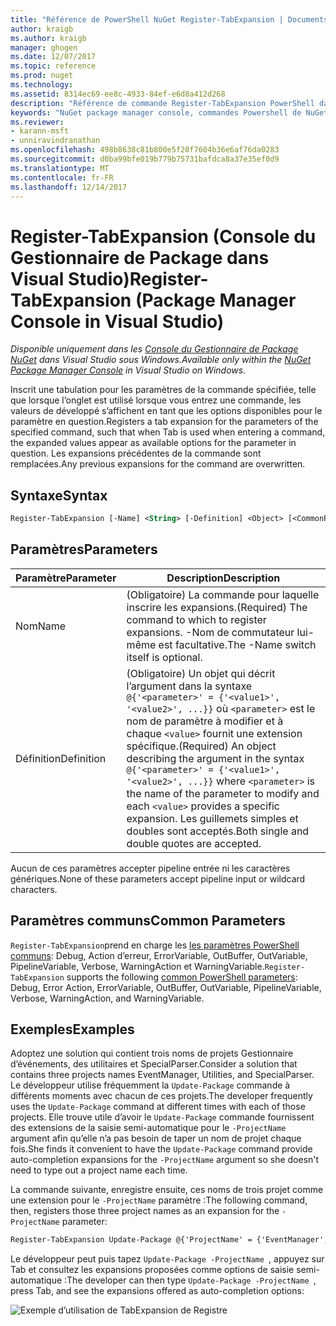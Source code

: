 ```yaml
---
title: "Référence de PowerShell NuGet Register-TabExpansion | Documents Microsoft"
author: kraigb
ms.author: kraigb
manager: ghogen
ms.date: 12/07/2017
ms.topic: reference
ms.prod: nuget
ms.technology: 
ms.assetid: 8314ec69-ee8c-4933-84ef-e6d8a412d268
description: "Référence de commande Register-TabExpansion PowerShell dans la Console du Gestionnaire de Package NuGet dans Visual Studio."
keywords: "NuGet package manager console, commandes Powershell de NuGet, référence NuGet Powershell, Register-TabExpansion"
ms.reviewer:
- karann-msft
- unniravindranathan
ms.openlocfilehash: 498b8638c81b800e5f20f7604b36e6af76da0283
ms.sourcegitcommit: d0ba99bfe019b779b75731bafdca8a37e35ef0d9
ms.translationtype: MT
ms.contentlocale: fr-FR
ms.lasthandoff: 12/14/2017
---
```

# <a name="register-tabexpansion-package-manager-console-in-visual-studio"></a><span data-ttu-id="bcbc0-104">Register-TabExpansion (Console du Gestionnaire de Package dans Visual Studio)</span><span class="sxs-lookup"><span data-stu-id="bcbc0-104">Register-TabExpansion (Package Manager Console in Visual Studio)</span></span>

<span data-ttu-id="bcbc0-105">*Disponible uniquement dans les [Console du Gestionnaire de Package NuGet](Package-Manager-Console.md) dans Visual Studio sous Windows.*</span><span class="sxs-lookup"><span data-stu-id="bcbc0-105">*Available only within the [NuGet Package Manager Console](Package-Manager-Console.md) in Visual Studio on Windows.*</span></span>

<span data-ttu-id="bcbc0-106">Inscrit une tabulation pour les paramètres de la commande spécifiée, telle que lorsque l’onglet est utilisé lorsque vous entrez une commande, les valeurs de développé s’affichent en tant que les options disponibles pour le paramètre en question.</span><span class="sxs-lookup"><span data-stu-id="bcbc0-106">Registers a tab expansion for the parameters of the specified command, such that when Tab is used when entering a command, the expanded values appear as available options for the parameter in question.</span></span> <span data-ttu-id="bcbc0-107">Les expansions précédentes de la commande sont remplacées.</span><span class="sxs-lookup"><span data-stu-id="bcbc0-107">Any previous expansions for the command are overwritten.</span></span>

## <a name="syntax"></a><span data-ttu-id="bcbc0-108">Syntaxe</span><span class="sxs-lookup"><span data-stu-id="bcbc0-108">Syntax</span></span>

```ps
Register-TabExpansion [-Name] <String> [-Definition] <Object> [<CommonParameters>]
```

## <a name="parameters"></a><span data-ttu-id="bcbc0-109">Paramètres</span><span class="sxs-lookup"><span data-stu-id="bcbc0-109">Parameters</span></span>

| <span data-ttu-id="bcbc0-110">Paramètre</span><span class="sxs-lookup"><span data-stu-id="bcbc0-110">Parameter</span></span> | <span data-ttu-id="bcbc0-111">Description</span><span class="sxs-lookup"><span data-stu-id="bcbc0-111">Description</span></span> |
| --- | --- |
| <span data-ttu-id="bcbc0-112">Nom</span><span class="sxs-lookup"><span data-stu-id="bcbc0-112">Name</span></span> | <span data-ttu-id="bcbc0-113">(Obligatoire) La commande pour laquelle inscrire les expansions.</span><span class="sxs-lookup"><span data-stu-id="bcbc0-113">(Required) The command to which to register expansions.</span></span> <span data-ttu-id="bcbc0-114">-Nom de commutateur lui-même est facultative.</span><span class="sxs-lookup"><span data-stu-id="bcbc0-114">The -Name switch itself is optional.</span></span> |
| <span data-ttu-id="bcbc0-115">Définition</span><span class="sxs-lookup"><span data-stu-id="bcbc0-115">Definition</span></span> | <span data-ttu-id="bcbc0-116">(Obligatoire) Un objet qui décrit l’argument dans la syntaxe `@{'<parameter>' = {'<value1>', '<value2>', ...}}` où `<parameter>` est le nom de paramètre à modifier et à chaque `<value>` fournit une extension spécifique.</span><span class="sxs-lookup"><span data-stu-id="bcbc0-116">(Required) An object describing the argument in the syntax `@{'<parameter>' = {'<value1>', '<value2>', ...}}` where `<parameter>` is the name of the parameter to modify and each `<value>` provides a specific expansion.</span></span> <span data-ttu-id="bcbc0-117">Les guillemets simples et doubles sont acceptés.</span><span class="sxs-lookup"><span data-stu-id="bcbc0-117">Both single and double quotes are accepted.</span></span> |

<span data-ttu-id="bcbc0-118">Aucun de ces paramètres accepter pipeline entrée ni les caractères génériques.</span><span class="sxs-lookup"><span data-stu-id="bcbc0-118">None of these parameters accept pipeline input or wildcard characters.</span></span>

## <a name="common-parameters"></a><span data-ttu-id="bcbc0-119">Paramètres communs</span><span class="sxs-lookup"><span data-stu-id="bcbc0-119">Common Parameters</span></span>

<span data-ttu-id="bcbc0-120">`Register-TabExpansion`prend en charge les [les paramètres PowerShell communs](http://go.microsoft.com/fwlink/?LinkID=113216): Debug, Action d’erreur, ErrorVariable, OutBuffer, OutVariable, PipelineVariable, Verbose, WarningAction et WarningVariable.</span><span class="sxs-lookup"><span data-stu-id="bcbc0-120">`Register-TabExpansion` supports the following [common PowerShell parameters](http://go.microsoft.com/fwlink/?LinkID=113216): Debug, Error Action, ErrorVariable, OutBuffer, OutVariable, PipelineVariable, Verbose, WarningAction, and WarningVariable.</span></span>

## <a name="examples"></a><span data-ttu-id="bcbc0-121">Exemples</span><span class="sxs-lookup"><span data-stu-id="bcbc0-121">Examples</span></span>

<span data-ttu-id="bcbc0-122">Adoptez une solution qui contient trois noms de projets Gestionnaire d’événements, des utilitaires et SpecialParser.</span><span class="sxs-lookup"><span data-stu-id="bcbc0-122">Consider a solution that contains three projects names EventManager, Utilities, and SpecialParser.</span></span> <span data-ttu-id="bcbc0-123">Le développeur utilise fréquemment la `Update-Package` commande à différents moments avec chacun de ces projets.</span><span class="sxs-lookup"><span data-stu-id="bcbc0-123">The developer frequently uses the `Update-Package` command at different times with each of those projects.</span></span> <span data-ttu-id="bcbc0-124">Elle trouve utile d’avoir le `Update-Package` commande fournissent des extensions de la saisie semi-automatique pour le `-ProjectName` argument afin qu’elle n’a pas besoin de taper un nom de projet chaque fois.</span><span class="sxs-lookup"><span data-stu-id="bcbc0-124">She finds it convenient to have the `Update-Package` command provide auto-completion expansions for the `-ProjectName` argument so she doesn't need to type out a project name each time.</span></span> 

<span data-ttu-id="bcbc0-125">La commande suivante, enregistre ensuite, ces noms de trois projet comme une extension pour le `-ProjectName` paramètre :</span><span class="sxs-lookup"><span data-stu-id="bcbc0-125">The following command, then, registers those three project names as an expansion for the `-ProjectName` parameter:</span></span>

```ps
Register-TabExpansion Update-Package @{'ProjectName' = {'EventManager', 'Utilities', 'SpecialParser'}}    
```

<span data-ttu-id="bcbc0-126">Le développeur peut puis tapez `Update-Package -ProjectName `, appuyez sur Tab et consultez les expansions proposées comme options de saisie semi-automatique :</span><span class="sxs-lookup"><span data-stu-id="bcbc0-126">The developer can then type `Update-Package -ProjectName `, press Tab, and see the expansions offered as auto-completion options:</span></span>

![Exemple d’utilisation de TabExpansion de Registre](media/Register-TabExpansion-Example.png)
